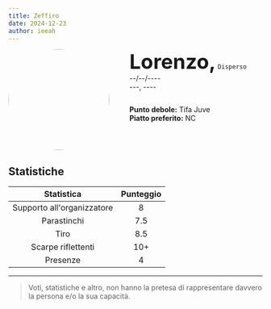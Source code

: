 ```yaml
---
title: Zeffiro
date: 2024-12-23
author: ieeah
---
```


<div class="player-header" style="display: flex;">
  <div class="player-avatar" style="margin-inline-end: 40px;">
    <img src="https://robohash.org/zeffiro" width="200px" height="200px" style="border-radius: 50%; aspect-ratio: 1; border: 15px solid #var(--accent); object-fit: contain; object-position: center;" />
  </div>
  <div class="player-info">
    <p class="player-name" style="margin-block: 0; font-size: 2.5rem; font-weight: bold; display: inline-block;" id="player-name">Lorenzo,</p>
    <code style="display: inline-block;">Disperso</code>
    <p class="player-age" style="margin-block: 0;">--/--/----</p>
    <p class="player-office" style="margin-block: 0;">---, ----</p>
    <div class="player-specials" style="margin-block: 1.75rem 0;">
      <p class="player-office" style="margin-block: 0;">
        <span style="font-weight: bold">Punto debole:</span>
        <span style="">Tifa Juve</span>
      </p>
      <p class="player-office" style="margin-block: 0;">
        <span style="font-weight: bold">Piatto preferito:</span>
        <span style="">NC</span>
      </p>
    </div>
  </div>
</div>

## Statistiche

|         Statistica         | Punteggio |
|:--------------------------:|:---------:|
| Supporto all'organizzatore |     8     |
|        Parastinchi         |    7.5    |
|            Tiro            |    8.5    |
|     Scarpe riflettenti     |    10+    |
|          Presenze          |     4     |

---

> Voti, statistiche e altro, non hanno la pretesa di rappresentare davvero la persona e/o la sua capacità.
